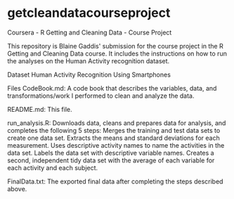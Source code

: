 # getcleandatacourseproject
Coursera - R Getting and Cleaning Data - Course Project

This repository is Blaine Gaddis' submission for the course project in the R Getting and Cleaning Data course. It includes the instructions on how to run the analyses on the Human Activity recognition dataset.

Dataset
Human Activity Recognition Using Smartphones

Files
CodeBook.md: A code book that describes the variables, data, and transformations/work I performed to clean and analyze the data.

README.md: This file.

run_analysis.R: Downloads data, cleans and prepares data for analysis, and completes the following 5 steps:
  Merges the training and test data sets to create one data set.
  Extracts the means and standard deviations for each measurement.
  Uses descriptive activity names to name the activities in the data set.
  Labels the data set with descriptive variable names.
  Creates a second, independent tidy data set with the average of each variable for each activity and each subject.

FinalData.txt: The exported final data after completing the steps described above.
